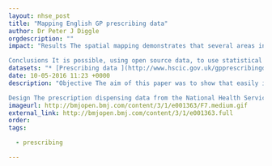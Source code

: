 ```yaml
---
layout: nhse_post
title: "Mapping English GP prescribing data"
author: Dr Peter J Diggle
orgdescription: ""
impact: "Results The spatial mapping demonstrates that several areas in England have substantially and significantly higher spending per person on metformin and methyphenidate. North Kent and the Wirral have substantially and significantly higher spending per child on methyphenidate.

Conclusions It is possible, using open source data, to use statistical methods to distinguish chance fluctuations in prescribing from genuine differences in prescribing rates. The results can be interactively mapped at a fine spatial resolution down to individual GP practices in England. This process could be automated and reported in real time. This can inform decision-making and could enable earlier detection of emergent phenomena."
datasets: "* [Prescribing data ](http://www.hscic.gov.uk/gpprescribingdata) is from the monthly files published by the HSCIC"
date: 10-05-2016 11:23 +0000
description: "Objective The aim of this paper was to show that easily interpretable maps of local and national prescribing data, available from open sources, can be used to demonstrate meaningful variations in prescribing performance.

Design The prescription dispensing data from the National Health Service (NHS) Information Centre for the medications metformin hydrochloride and methylphenidate were compared with reported incidence data for the conditions, diabetes and attention deficit hyperactivity disorder,"
imageurl: http://bmjopen.bmj.com/content/3/1/e001363/F7.medium.gif
external_link: http://bmjopen.bmj.com/content/3/1/e001363.full
order: 
tags:

  - prescribing

---
```

